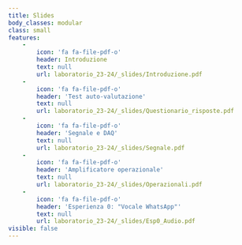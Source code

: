 ```yaml
---
title: Slides
body_classes: modular
class: small
features:
    -
        icon: 'fa fa-file-pdf-o'
        header: Introduzione
        text: null
        url: laboratorio_23-24/_slides/Introduzione.pdf
    -
        icon: 'fa fa-file-pdf-o'
        header: 'Test auto-valutazione'
        text: null
        url: laboratorio_23-24/_slides/Questionario_risposte.pdf
    -
        icon: 'fa fa-file-pdf-o'
        header: 'Segnale e DAQ'
        text: null
        url: laboratorio_23-24/_slides/Segnale.pdf
    -
        icon: 'fa fa-file-pdf-o'
        header: 'Amplificatore operazionale'
        text: null
        url: laboratorio_23-24/_slides/Operazionali.pdf
    -
        icon: 'fa fa-file-pdf-o'
        header: 'Esperienza 0: "Vocale WhatsApp"'
        text: null
        url: laboratorio_23-24/_slides/Esp0_Audio.pdf
visible: false
---
```

<!---
    -
        icon: 'fa fa-file-pdf-o'
        header: 'Montaggio LED'
        text: null
        url: laboratorio_23-24/_slides/MontaggioLED.pdf
    -
        icon: 'fa fa-file-pdf-o'
        header: 'Esperienza 1: "Operazionali"'
        text: null
        url: laboratorio_23-24/_slides/Esp1_Operazionale.pdf
    -
        icon: 'fa fa-file-pdf-o'
        header: 'Comparatore - FlashADC - LM35"'
        text: null
        url: laboratorio_23-24/_slides/Comparatore-FlashADC-LM35.pdf
    -
        icon: 'fa fa-file-pdf-o'
        header: 'Esperienza 2: "Flash ADC + LM35"'
        text: null
        url: laboratorio_23-24/_slides/Esp2_FlashADC-LM35.pdf
    -
        icon: 'fa fa-file-pdf-o'
        header: Transistor
        text: null
        url: laboratorio_23-24/_slides/Transistor.pdf
    -
        icon: 'fa fa-file-pdf-o'
        header: 'Elettronica Digitale (prima parte)'
        text: null
        url: laboratorio_23-24/_slides/ElettronicaDigitale_1parte.pdf
    -
        icon: 'fa fa-file-pdf-o'
        header: 'Elettronica Digitale (seconda parte)'
        text: null
        url: laboratorio_23-24/_slides/ElettronicaDigitale_2parte.pdf
    -
        icon: 'fa fa-file-pdf-o'
        header: Fotodiodo
        text: null
        url: laboratorio_23-24/_slides/FotodiodoLED.pdf
    -
        icon: 'fa fa-file-pdf-o'
        header: 'Esperienza 3: "Fotodiodo e misura di g"'
        text: null
        url: laboratorio_23-24/_slides/Esp3_Fotodiodo.pdf
    -
        icon: 'fa fa-file-pdf-o'
        header: 'Analisi segnali (parte 1) - Segnali periodici e aperiodici'
        text: null
        url: laboratorio_23-24/_slides/Analisi_Segnali_pt1.pdf
    -
        icon: 'fa fa-file-pdf-o'
        header: 'Analisi segnali (parte 2) - Segnali a tempo discreto'
        text: null
        url: laboratorio_23-24/_slides/Analisi_Segnali_pt2.pdf
    -
        icon: 'fa fa-file-pdf-o'
        header: 'FPGA + Esperienza 4'
        text: null
        url: laboratorio_23-24/_slides/FPGA.pdf
    -
        icon: 'fa fa-file-pdf-o'
        header: 'Esperienza 5: "GarageBand"'
        text: null
        url: laboratorio_23-24/_slides/Esp5_GarageBand.pdf
    -
        icon: 'fa fa-file-audio-o'
        header: 'Esp. 5: diapason.wav'
        text: null
        url: laboratorio_23-24/_slides/diapason.wav
    -
        icon: 'fa fa-file-audio-o'
        header: 'Esp. 5: pulita_semplice.wav'
        text: null
        url: laboratorio_23-24/_slides/pulita_semplice.wav
    -
        icon: 'fa fa-file-audio-o'
        header: 'Esp. 5: pulita_media.wav'
        text: null
        url: laboratorio_23-24/_slides/pulita_media.wav
    -
        icon: 'fa fa-file-audio-o'
        header: 'Esp. 5: pulita_difficile.wav'
        text: null
        url: laboratorio_23-24/_slides/pulita_difficile.wav
    -
        icon: 'fa fa-file-audio-o'
        header: 'Esp. 5: pulita_pezzo.wav'
        text: null
        url: laboratorio_23-24/_slides/pulita_pezzo.wav
    -
        icon: 'fa fa-file-audio-o'
        header: 'Esp. 5: distorta.wav'
        text: null
        url: laboratorio_23-24/_slides/distorta.wav
    -
        icon: 'fa fa-file-audio-o'
        header: 'Esp. 5: distorta_pezzo.wav'
        text: null
        url: laboratorio_23-24/_slides/distorta_pezzo.wav
-->